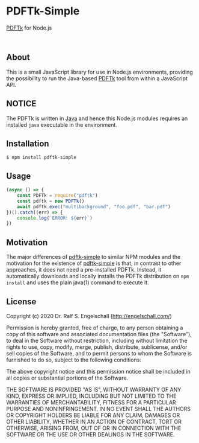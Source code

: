 
PDFTk-Simple
============

[PDFTk](https://gitlab.com/pdftk-java/pdftk) for Node.js

<p/>
<img src="https://nodei.co/npm/pdftk-simple.png?downloads=true&stars=true" alt=""/>

<p/>
<img src="https://david-dm.org/rse/pdftk-simple.png" alt=""/>

About
-----

This is a small JavaScript library for use in Node.js
environments, providing the possibility to run the Java-based
[PDFTk](https://gitlab.com/pdftk-java/pdftk) tool from within a
JavaScript API.

NOTICE
------

The PDFTk is written in [Java](https://java.com/)
and hence this Node.js modules requires an installed `java`
executable in the environment.

Installation
------------

```shell
$ npm install pdftk-simple
```

Usage
-----

```js
(async () => {
    const PDFTk = require("pdftk")
    const pdftk = new PDFTk()
    await pdftk.exec("multibackground", "foo.pdf", "bar.pdf")
})().catch((err) => {
    console.log(`ERROR: ${err}`)
})
```

Motivation
----------

The major differences of [pdftk-simple](http://npmjs.com/pdftk-simple)
to similar NPM modules and the motivation for the existence of
[pdftk-simple](http://npmjs.com/pdftk-simple) is that, in contrast to
other approaches, it does not need a pre-installed PDFTk. Instead, it
automatically downloads and locally installs the PDFTk distribution on
`npm install` and uses the plain java(1) command to execute it.

License
-------

Copyright (c) 2020 Dr. Ralf S. Engelschall (http://engelschall.com/)

Permission is hereby granted, free of charge, to any person obtaining
a copy of this software and associated documentation files (the
"Software"), to deal in the Software without restriction, including
without limitation the rights to use, copy, modify, merge, publish,
distribute, sublicense, and/or sell copies of the Software, and to
permit persons to whom the Software is furnished to do so, subject to
the following conditions:

The above copyright notice and this permission notice shall be included
in all copies or substantial portions of the Software.

THE SOFTWARE IS PROVIDED "AS IS", WITHOUT WARRANTY OF ANY KIND,
EXPRESS OR IMPLIED, INCLUDING BUT NOT LIMITED TO THE WARRANTIES OF
MERCHANTABILITY, FITNESS FOR A PARTICULAR PURPOSE AND NONINFRINGEMENT.
IN NO EVENT SHALL THE AUTHORS OR COPYRIGHT HOLDERS BE LIABLE FOR ANY
CLAIM, DAMAGES OR OTHER LIABILITY, WHETHER IN AN ACTION OF CONTRACT,
TORT OR OTHERWISE, ARISING FROM, OUT OF OR IN CONNECTION WITH THE
SOFTWARE OR THE USE OR OTHER DEALINGS IN THE SOFTWARE.

